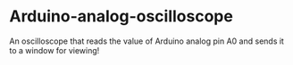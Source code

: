 # Arduino-analog-oscilloscope
An oscilloscope that reads the value of Arduino analog pin A0 and sends it to a window for viewing!
